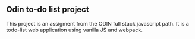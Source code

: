## Odin to-do list project

This project is an assigment from the ODIN full stack javascript path. It is a todo-list web application using vanilla JS and webpack.
